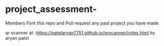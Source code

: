 # project_assessment-
Members Fork this repo and Pull request any past project you have made


qr scanner at -https://patelaryan7751.github.io/qrscanner/index.html
by aryan patel


